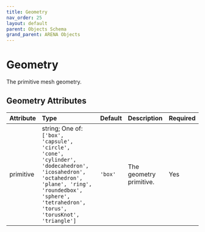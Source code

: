 ```yaml
---
title: Geometry
nav_order: 25
layout: default
parent: Objects Schema
grand_parent: ARENA Objects
---
```


<!--CAUTION: This file is autogenerated from https://github.com/arenaxr/arena-schemas. Changes made here may be overwritten.-->


Geometry
========


The primitive mesh geometry.

Geometry Attributes
--------------------

|Attribute|Type|Default|Description|Required|
| :--- | :--- | :--- | :--- | :--- |
|primitive|string; One of: ```['box', 'capsule', 'circle', 'cone', 'cylinder', 'dodecahedron', 'icosahedron', 'octahedron', 'plane', 'ring', 'roundedbox', 'sphere', 'tetrahedron', 'torus', 'torusKnot', 'triangle']```|```'box'```|The geometry primitive.|Yes|
